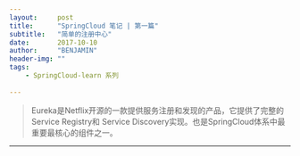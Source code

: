 ```yaml
---
layout:     post
title:      "SpringCloud 笔记 | 第一篇"
subtitle:   "简单的注册中心"
date:       2017-10-10
author:     "BENJAMIN"
header-img: ""
tags:
    - SpringCloud-learn 系列
   
---
```



> Eureka是Netflix开源的一款提供服务注册和发现的产品，它提供了完整的Service Registry和
> Service Discovery实现。也是SpringCloud体系中最重要最核心的组件之一。

---

